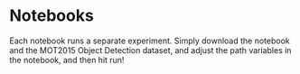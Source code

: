 # Notebooks
Each notebook runs a separate experiment. Simply download the notebook and the MOT2015 Object Detection dataset, and adjust the path variables in the notebook, and then hit run!
